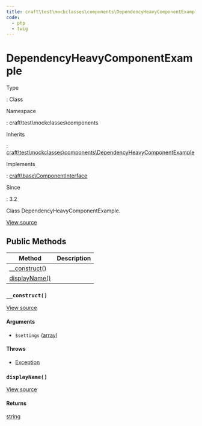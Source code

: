 ```yaml
---
title: craft\test\mockclasses\components\DependencyHeavyComponentExample
code:
  - php
  - twig
---
```


# DependencyHeavyComponentExample

Type

:   Class

Namespace

:   craft\test\mockclasses\components

Inherits

:   [craft\test\mockclasses\components\DependencyHeavyComponentExample](craft-test-mockclasses-components-dependencyheavycomponentexample.md)

Implements

:   [craft\base\ComponentInterface](craft-base-componentinterface.md)

Since

:   3.2



Class DependencyHeavyComponentExample.





[View source](https://github.com/craftcms/cms/blob/master/src/test/mockclasses/components/DependencyHeavyComponentExample.php)






## Public Methods

| Method                                                                                                   | Description
| -------------------------------------------------------------------------------------------------------- | -----------
| [__construct()](craft-test-mockclasses-components-dependencyheavycomponentexample.md#method-construct)   |
| [displayName()](craft-test-mockclasses-components-dependencyheavycomponentexample.md#method-displayname) |

### `__construct()`










[View source](https://github.com/craftcms/cms/blob/master/src/test/mockclasses/components/DependencyHeavyComponentExample.php#L27-L40)


#### Arguments

- `$settings` ([array](http://php.net/language.types.array))


#### Throws

- [Exception](http://php.net/class.exception)


### `displayName()`










[View source](https://github.com/craftcms/cms/blob/master/src/test/mockclasses/components/DependencyHeavyComponentExample.php#L45-L48)



#### Returns

[string](http://php.net/language.types.string)










